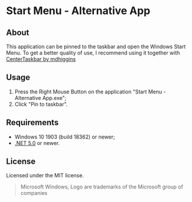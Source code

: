 ﻿Start Menu - Alternative App
============================

About
-----
This application can be pinned to the taskbar and open the Windows Start Menu.
To get a better quality of use, I recommend using it together with [CenterTaskbar by mdhiggins](https://github.com/mdhiggins/CenterTaskbar)

Usage
--------------------------
1. Press the Right Mouse Button on the application "Start Menu - Alternative App.exe";
2. Click "Pin to taskbar".

Requirements
------------
* Windows 10 1903 (build 18362) or newer;
* [.NET 5.0](https://dotnet.microsoft.com/download/dotnet/5.0) or newer.

License
-------
Licensed under the MIT license.
> Microsoft Windows, Logo are trademarks of the Microsoft group of companies